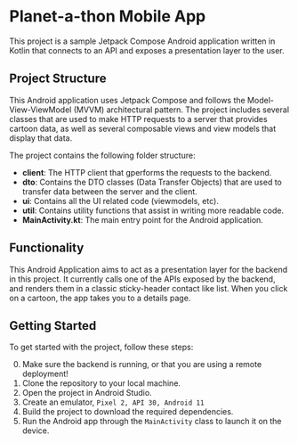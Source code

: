 # Planet-a-thon Mobile App
This project is a sample Jetpack Compose Android application written in Kotlin that connects to an API and exposes a presentation layer to the user.

## Project Structure
This Android application uses Jetpack Compose and follows the Model-View-ViewModel (MVVM) architectural pattern. The project includes several classes that are used to make HTTP requests to a server that provides cartoon data, as well as several composable views and view models that display that data.

The project contains the following folder structure:
- **client**: The HTTP client that gperforms the requests to the backend.
- **dto**: Contains the DTO classes (Data Transfer Objects) that are used to transfer data between the server and the client.
- **ui**: Contains all the UI related code (viewmodels, etc).
- **util**: Contains utility functions that assist in writing more readable code.
- **MainActivity.kt**: The main entry point for the Android application.

## Functionality
This Android Application aims to act as a presentation layer for the backend in this project. It currently calls one of the APIs exposed by the backend, and renders them in a classic sticky-header contact like list. When you click on a cartoon, the app takes you to a details page.

## Getting Started

To get started with the project, follow these steps:

0. Make sure the backend is running, or that you are using a remote deployment!
1. Clone the repository to your local machine.
2. Open the project in Android Studio.
3. Create an emulator, `Pixel 2, API 30, Android 11`
4. Build the project to download the required dependencies.
5. Run the Android app through the `MainActivity` class to launch it on the device.
